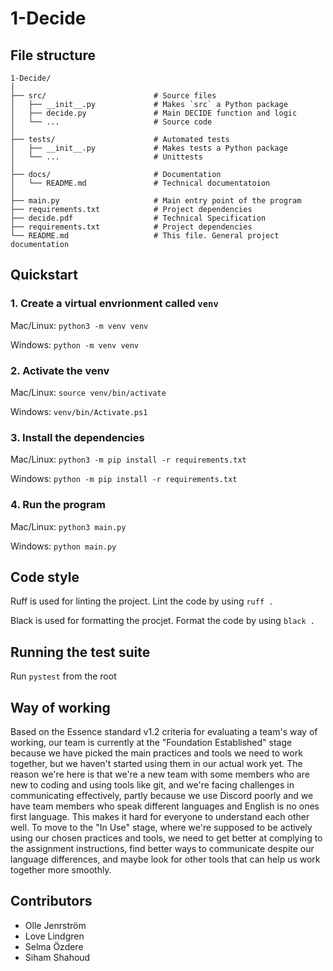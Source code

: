 # 1-Decide

## File structure

```
1-Decide/
│
├── src/                        # Source files
│   ├── __init__.py             # Makes `src` a Python package
│   ├── decide.py               # Main DECIDE function and logic
│   └── ...                     # Source code
│
├── tests/                      # Automated tests
│   ├── __init__.py             # Makes tests a Python package
│   └── ...                     # Unittests
│
├── docs/                       # Documentation
│   └── README.md               # Technical documentatoion
│
├── main.py                 	# Main entry point of the program
├── requirements.txt            # Project dependencies
├── decide.pdf                  # Technical Specification
├── requirements.txt            # Project dependencies
└── README.md                   # This file. General project documentation
```

## Quickstart

### 1. Create a virtual envrionment called `venv`

Mac/Linux: `python3 -m venv venv`

Windows: `python -m venv venv`

### 2. Activate the venv

Mac/Linux: `source venv/bin/activate`

Windows: `venv/bin/Activate.ps1`

### 3. Install the dependencies

Mac/Linux: `python3 -m pip install -r requirements.txt`

Windows: `python -m pip install -r requirements.txt`

### 4. Run the program

Mac/Linux: `python3 main.py`

Windows: `python main.py`

## Code style

Ruff is used for linting the project. Lint the code by using `ruff .`

Black is used for formatting the procjet. Format the code by using `black .`

## Running the test suite

Run `pystest` from the root

## Way of working

Based on the Essence standard v1.2 criteria for evaluating a team's way of working, our team is currently at the "Foundation Established" stage because we have picked the main practices and tools we need to work together, but we haven't started using them in our actual work yet. The reason we're here is that we're a new team with some members who are new to coding and using tools like git, and we're facing challenges in communicating effectively, partly because we use Discord poorly and we have team members who speak different languages and English is no ones first language. This makes it hard for everyone to understand each other well. To move to the "In Use" stage, where we're supposed to be actively using our chosen practices and tools, we need to get better at complying to the assignment instructions, find better ways to communicate despite our language differences, and maybe look for other tools that can help us work together more smoothly.

## Contributors

- Olle Jenrström
- Love Lindgren
- Selma Özdere
- Siham Shahoud
